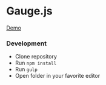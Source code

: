 # Gauge.js

[Demo](https://github.com/Akurganow/gauge-js)

### Development
- Clone repository
- Run `npm install`
- Run `gulp`
- Open folder in your favorite editor